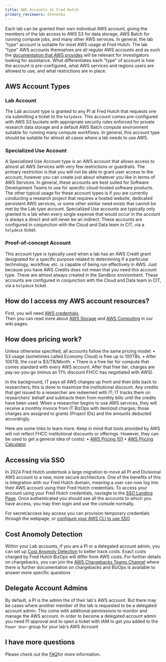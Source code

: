 ```yaml
---
title: AWS Accounts at Fred Hutch
primary_reviewers: dtenenba
---
```

Each lab can be granted their own individual AWS account, giving the members of the lab access to AWS S3 for data storage, AWS Batch for running compute jobs, and many other AWS services.  In general, the lab "type" account is suitable for most AWS usage at Fred Hutch.  The lab "type" AWS accounts themselves are all regular AWS accounts and as such the [documentation that AWS provides](https://docs.aws.amazon.com/index.html?nc2=h_ql_doc_do) will be relevant for investigators looking for assistance.  What differentiates each "type" of account is how the account is pre-configured, what AWS services and regions users are allowed to use, and what restrictions are in place.

## AWS Account Types
### Lab Account

The Lab account type is granted to any PI at Fred Hutch that requests one via submitting a ticket to the `helpdesk`.  This account comes pre-configured with AWS S3 buckets with appropriate security rules enforced for private research data storage and a default AWS Batch compute environment suitable for running many compute workflows. In general, this account type should be suitable for almost all cases where a lab needs to use AWS.  

### Specialized Use Account

A Specialized Use Account type is an AWS account that allows access to almost all AWS Services with very few restrictions or guardrails.  The primary restriction is that you will not be able to grant user access to the account, however you can create just about whatever you like in terms of AWS Services.  In general, these accounts are best suited for Software Development Teams to use for specific cloud-hosted software products.  The other typical usage for these account types is if you are currently conducting a research project that requires a hosted website, dedicated persistent AWS services, or some other similar need exists that cannot be met by the Lab type account.  Specialized Use accounts are typically only granted to a lab when every single expense that would occur in the account is always a direct and will never be an indirect.  These accounts are configured in conjunction with the Cloud and Data team in CIT, via a `helpdesk` ticket.  

### Proof-of-concept Account

This account type is typically used when a lab has an AWS Credit grant designated for a specific purpose related to determining if a particular technology, workflow, etc. is capable of being run effectively in AWS.  Just because you have AWS Credits does not mean that you need this account type.  These are almost always created in the Sandbox environment. These accounts are configured in conjunction with the Cloud and Data team in CIT, via a `helpdesk` ticket.  

## How do I access my AWS account resources?

First, you will need [AWS credentials](/scicomputing/access_credentials/).  
Then you can read more about [AWS Storage](/scicomputing/store_objectstore/) and [AWS Computing](/scicomputing/compute_cloud/) in our wiki pages.  

## How does pricing work?

Unless otherwise specified, all accounts follow the same pricing model:
•	S3 usage (sometimes called Economy Cloud) is free up to 100TBs.
•	After 100TB, the cost is $3/TB/Month. 
•	There is a free tier for compute that comes standard with every AWS account. After that free tier, charges are pay-as-you-go (minus an 11% discount FHCC has negotiated with AWS). 

In the background, IT pays all AWS charges up front and then bills back to researchers; this is done to maximize the institutional discount. Any credits that get issued to a researcher are redeemed with IT; IT tracks them on researchers’ behalf and subtracts them from monthly bills until the credits have been used. When a researcher begins to use AWS services, they will receive a monthly invoice from IT BizOps with itemized charges; those charges are assigned to grants (Project IDs) and the amounts deducted accordingly. 

Here are some links to learn more. Keep in mind that tools provided by AWS will not reflect FHCC institutional discounts or offerings. However, they can be used to get a general idea of costs):
•	[AWS Pricing 101](https://aws.amazon.com/pricing/?aws-products-pricing.sort-by=item.additionalFields.productNameLowercase&aws-products-pricing.sort-order=asc&awsf.Free%20Tier%20Type=*all&awsf.tech-category=*all)
•	[AWS Pricing Calculator](https://calculator.aws/#/?nc2=pr)

## Accessing via SSO
In 2024 Fred Hutch undertook a large migration to move all PI and Divisional AWS account to a new, more secure architecture. One of the benefits of this is integration with our Fred Hutch domain, meaning a user can now log into their AWS account using their Fred Hutch credentials. To access your account using your Fred Hutch credentials, naviagte to the [SSO Landing Page](https://d-92674cb6d7.awsapps.com/start). Once authenticated you should see all the accounts to which you have access, you may then login and use the console normally. 

For secret/access key access you can provision temporary credentials through the webpage, or [configure your AWS CLI to use SSO](https://docs.aws.amazon.com/cli/latest/userguide/cli-configure-sso.html)

## Cost Anomoly Detection
Within your Lab accounts, if you are a PI or a delegated account admin, you can set up [Cost Anomoly Detection](https://docs.aws.amazon.com/cost-management/latest/userguide/getting-started-ad.html) to better track costs. Exact costs charged by Fred Hutch BizOps will differ from AWS costs. For further details on chargebacks, you can join the [AWS Chargebacks Teams Channel](https://teams.microsoft.com/l/channel/19:86nu83-f_YlZdMcyP7OFIKxyW_1DmMWp3woTI90H2bM1@thread.tacv2/General?groupId=24987ba0-f4d9-4a11-8de1-150b4c971610&tenantId=0054a3ea-b394-418b-ad1a-174138231fd6) where there is further documentation on chargebacks and BizOps is available to answer more specific questions

## Delegate Account Admins
By default, a PI is the admin the of their lab's AWS account. But there may be cases where another member of the lab is requested to be a delegated account admin. This come with additional permissions to monitor and manage the AWS account. In order to become a delegated account admin you need PI approval and to open a ticket with IAM to get you added to the `Power User` group for your lab's AWS Account

## I have more questions

Please check out the [FAQ](/scicomputing/store_objectstore/#faq)for more information.
